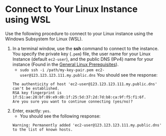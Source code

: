 # Connect to Your Linux Instance using WSL
Use the following procedure to connect to your Linux instance using the Windows Subsystem for Linux (WSL).

1. In a terminal window, use the **ssh** command to connect to the instance. You specify the private key (`.pem`) file, the user name for your Linux Instance (default `ec2-user`), and the public DNS (IPv4) name for your instance (Found in the [General Linux Prerequisites](./NIX/NIXGenRequisites.md)). 
    * `sudo ssh -i /path/my-key-pair.pem ec2-user@123.123.123.111.my.public.dns`
    You should see the response:
    ``` 
    The authenticity of host 'ec2-user@123.123.123.111.my.public.dns'
    can't be established.
    RSA key fingerprint is 1f:51:ae:28:bf:89:e9:d8:1f:25:5d:37:2d:7d:b8:ca:9f:f5:f1:6f.
    Are you sure you want to continue connecting (yes/no)?
    ```
2. Enter, exactly: `yes`.
    * You should see the following response:
    ```
    Warning: Permanently added 'ec2-user@123.123.123.111.my.public.dns' to the list of known hosts.
    ```